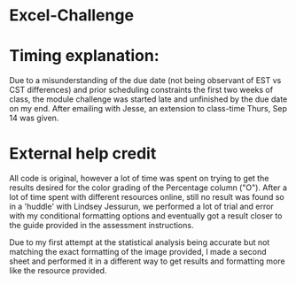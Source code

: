 # Excel-Challenge


# Timing explanation:
Due to a misunderstanding of the due date (not being observant of EST vs CST differences) and prior scheduling constraints the first two weeks of class, the module challenge was started late and unfinished by the due date on my end. After emailing with Jesse, an extension to class-time Thurs, Sep 14 was given.


# External help credit
All code is original, however a lot of time was spent on trying to get the results desired for the color grading of the Percentage column ("O"). After a lot of time spent with different resources online, still no result was found so in a 'huddle' with Lindsey Jessurun, we performed a lot of trial and error with my conditional formatting options and eventually got a result closer to the guide provided in the assessment instructions.

Due to my first attempt at the statistical analysis being accurate but not matching the exact formatting of the image provided, I made a second sheet and performed it in a different way to get results and formatting more like the resource provided.
